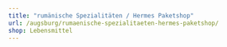 ```yaml
---
title: "rumänische Spezialitäten / Hermes Paketshop"
url: /augsburg/rumaenische-spezialitaeten-hermes-paketshop/
shop: Lebensmittel
---
```

